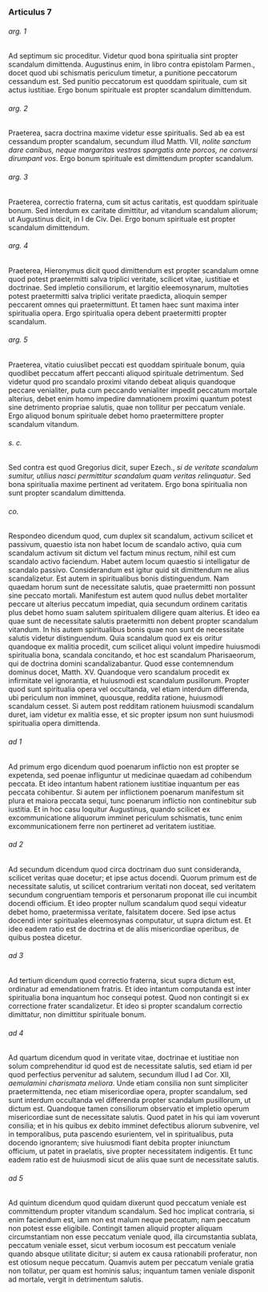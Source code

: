 ### Articulus 7

###### arg. 1
Ad septimum sic proceditur. Videtur quod bona spiritualia sint propter scandalum dimittenda. Augustinus enim, in libro contra epistolam Parmen., docet quod ubi schismatis periculum timetur, a punitione peccatorum cessandum est. Sed punitio peccatorum est quoddam spirituale, cum sit actus iustitiae. Ergo bonum spirituale est propter scandalum dimittendum.

###### arg. 2
Praeterea, sacra doctrina maxime videtur esse spiritualis. Sed ab ea est cessandum propter scandalum, secundum illud Matth. VII, *nolite sanctum dare canibus, neque margaritas vestras spargatis ante porcos, ne conversi dirumpant vos*. Ergo bonum spirituale est dimittendum propter scandalum.

###### arg. 3
Praeterea, correctio fraterna, cum sit actus caritatis, est quoddam spirituale bonum. Sed interdum ex caritate dimittitur, ad vitandum scandalum aliorum; ut Augustinus dicit, in I de Civ. Dei. Ergo bonum spirituale est propter scandalum dimittendum.

###### arg. 4
Praeterea, Hieronymus dicit quod dimittendum est propter scandalum omne quod potest praetermitti salva triplici veritate, scilicet vitae, iustitiae et doctrinae. Sed impletio consiliorum, et largitio eleemosynarum, multoties potest praetermitti salva triplici veritate praedicta, alioquin semper peccarent omnes qui praetermittunt. Et tamen haec sunt maxima inter spiritualia opera. Ergo spiritualia opera debent praetermitti propter scandalum.

###### arg. 5
Praeterea, vitatio cuiuslibet peccati est quoddam spirituale bonum, quia quodlibet peccatum affert peccanti aliquod spirituale detrimentum. Sed videtur quod pro scandalo proximi vitando debeat aliquis quandoque peccare venialiter, puta cum peccando venialiter impedit peccatum mortale alterius, debet enim homo impedire damnationem proximi quantum potest sine detrimento propriae salutis, quae non tollitur per peccatum veniale. Ergo aliquod bonum spirituale debet homo praetermittere propter scandalum vitandum.

###### s. c.
Sed contra est quod Gregorius dicit, super Ezech., *si de veritate scandalum sumitur, utilius nasci permittitur scandalum quam veritas relinquatur*. Sed bona spiritualia maxime pertinent ad veritatem. Ergo bona spiritualia non sunt propter scandalum dimittenda.

###### co.
Respondeo dicendum quod, cum duplex sit scandalum, activum scilicet et passivum, quaestio ista non habet locum de scandalo activo, quia cum scandalum activum sit dictum vel factum minus rectum, nihil est cum scandalo activo faciendum. Habet autem locum quaestio si intelligatur de scandalo passivo. Considerandum est igitur quid sit dimittendum ne alius scandalizetur. Est autem in spiritualibus bonis distinguendum. Nam quaedam horum sunt de necessitate salutis, quae praetermitti non possunt sine peccato mortali. Manifestum est autem quod nullus debet mortaliter peccare ut alterius peccatum impediat, quia secundum ordinem caritatis plus debet homo suam salutem spiritualem diligere quam alterius. Et ideo ea quae sunt de necessitate salutis praetermitti non debent propter scandalum vitandum. In his autem spiritualibus bonis quae non sunt de necessitate salutis videtur distinguendum. Quia scandalum quod ex eis oritur quandoque ex malitia procedit, cum scilicet aliqui volunt impedire huiusmodi spiritualia bona, scandala concitando, et hoc est scandalum Pharisaeorum, qui de doctrina domini scandalizabantur. Quod esse contemnendum dominus docet, Matth. XV. Quandoque vero scandalum procedit ex infirmitate vel ignorantia, et huiusmodi est scandalum pusillorum. Propter quod sunt spiritualia opera vel occultanda, vel etiam interdum differenda, ubi periculum non imminet, quousque, reddita ratione, huiusmodi scandalum cesset. Si autem post redditam rationem huiusmodi scandalum duret, iam videtur ex malitia esse, et sic propter ipsum non sunt huiusmodi spiritualia opera dimittenda.

###### ad 1
Ad primum ergo dicendum quod poenarum inflictio non est propter se expetenda, sed poenae infliguntur ut medicinae quaedam ad cohibendum peccata. Et ideo intantum habent rationem iustitiae inquantum per eas peccata cohibentur. Si autem per inflictionem poenarum manifestum sit plura et maiora peccata sequi, tunc poenarum inflictio non continebitur sub iustitia. Et in hoc casu loquitur Augustinus, quando scilicet ex excommunicatione aliquorum imminet periculum schismatis, tunc enim excommunicationem ferre non pertineret ad veritatem iustitiae.

###### ad 2
Ad secundum dicendum quod circa doctrinam duo sunt consideranda, scilicet veritas quae docetur; et ipse actus docendi. Quorum primum est de necessitate salutis, ut scilicet contrarium veritati non doceat, sed veritatem secundum congruentiam temporis et personarum proponat ille cui incumbit docendi officium. Et ideo propter nullum scandalum quod sequi videatur debet homo, praetermissa veritate, falsitatem docere. Sed ipse actus docendi inter spirituales eleemosynas computatur, ut supra dictum est. Et ideo eadem ratio est de doctrina et de aliis misericordiae operibus, de quibus postea dicetur.

###### ad 3
Ad tertium dicendum quod correctio fraterna, sicut supra dictum est, ordinatur ad emendationem fratris. Et ideo intantum computanda est inter spiritualia bona inquantum hoc consequi potest. Quod non contingit si ex correctione frater scandalizetur. Et ideo si propter scandalum correctio dimittatur, non dimittitur spirituale bonum.

###### ad 4
Ad quartum dicendum quod in veritate vitae, doctrinae et iustitiae non solum comprehenditur id quod est de necessitate salutis, sed etiam id per quod perfectius pervenitur ad salutem, secundum illud I ad Cor. XII, *aemulamini charismata meliora*. Unde etiam consilia non sunt simpliciter praetermittenda, nec etiam misericordiae opera, propter scandalum, sed sunt interdum occultanda vel differenda propter scandalum pusillorum, ut dictum est. Quandoque tamen consiliorum observatio et impletio operum misericordiae sunt de necessitate salutis. Quod patet in his qui iam voverunt consilia; et in his quibus ex debito imminet defectibus aliorum subvenire, vel in temporalibus, puta pascendo esurientem, vel in spiritualibus, puta docendo ignorantem; sive huiusmodi fiant debita propter iniunctum officium, ut patet in praelatis, sive propter necessitatem indigentis. Et tunc eadem ratio est de huiusmodi sicut de aliis quae sunt de necessitate salutis.

###### ad 5
Ad quintum dicendum quod quidam dixerunt quod peccatum veniale est committendum propter vitandum scandalum. Sed hoc implicat contraria, si enim faciendum est, iam non est malum neque peccatum; nam peccatum non potest esse eligibile. Contingit tamen aliquid propter aliquam circumstantiam non esse peccatum veniale quod, illa circumstantia sublata, peccatum veniale esset, sicut verbum iocosum est peccatum veniale quando absque utilitate dicitur; si autem ex causa rationabili proferatur, non est otiosum neque peccatum. Quamvis autem per peccatum veniale gratia non tollatur, per quam est hominis salus; inquantum tamen veniale disponit ad mortale, vergit in detrimentum salutis.

